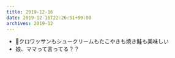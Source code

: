 ```yaml
---
title: 2019-12-16
date: 2019-12-16T22:26:51+09:00
archives: 2019-12
---
```


- クロワッサンもシュークリームもたこやきも焼き鮭も美味しい
- 娘、ママって言ってる？？
